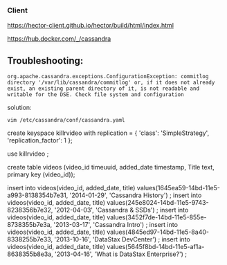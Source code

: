 ### Client

https://hector-client.github.io/hector/build/html/index.html


https://hub.docker.com/_/cassandra


## Troubleshooting:

```
org.apache.cassandra.exceptions.ConfigurationException: commitlog directory '/var/lib/cassandra/commitlog' or, if it does not already exist, an existing parent directory of it, is not readable and writable for the DSE. Check file system and configuration
```
solution:
```
vim /etc/cassandra/conf/cassandra.yaml

```

create keyspace killrvideo with replication = { 'class': 'SimpleStrategy', 'replication_factor': 1 };

use killrvideo ;

create table videos (video_id timeuuid, added_date timestamp, Title text, primary key (video_id)); 

insert into videos(video_id, added_date, title) values(1645ea59-14bd-11e5-a993-8138354b7e31, '2014-01-29', 'Cassandra History') ;
insert into videos(video_id, added_date, title) values(245e8024-14bd-11e5-9743-8238356b7e32, '2012-04-03', 'Cassandra & SSDs') ;
insert into videos(video_id, added_date, title) values(3452f7de-14bd-11e5-855e-8738355b7e3a, '2013-03-17', 'Cassandra Intro') ;
insert into videos(video_id, added_date, title) values(4845ed97-14bd-11e5-8a40-8338255b7e33, '2013-10-16', 'DataStax DevCenter') ;
insert into videos(video_id, added_date, title) values(5645f8bd-14bd-11e5-af1a-8638355b8e3a, '2013-04-16', 'What is DataStax Enterprise?') ;

